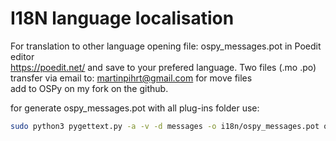 I18N language localisation
====

For translation to other language opening file: ospy_messages.pot in Poedit editor  
https://poedit.net/ and save to your prefered language. Two files (.mo .po)  
transfer via email to: martinpihrt@gmail.com for move files  
add to OSPy on my fork on the github.

for generate ospy_messages.pot with all plug-ins folder use:
```bash
sudo python3 pygettext.py -a -v -d messages -o i18n/ospy_messages.pot ospy/\*.py ospy/templates/\*.html plugins/*/\*.py plugins/*/templates/\*.html setup.py api/api.py api/utils.py web/session.py
```

